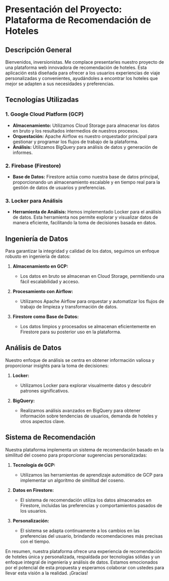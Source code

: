 # Presentación del Proyecto: Plataforma de Recomendación de Hoteles

## Descripción General

Bienvenidos, inversionistas. Me complace presentarles nuestro proyecto de una plataforma web innovadora de recomendación de hoteles. Esta aplicación está diseñada para ofrecer a los usuarios experiencias de viaje personalizadas y convenientes, ayudándoles a encontrar los hoteles que mejor se adapten a sus necesidades y preferencias.

## Tecnologías Utilizadas

### 1. Google Cloud Platform (GCP)

- **Almacenamiento:** Utilizamos Cloud Storage para almacenar los datos en bruto y los resultados intermedios de nuestros procesos.
- **Orquestación:** Apache Airflow es nuestro orquestador principal para gestionar y programar los flujos de trabajo de la plataforma.
- **Análisis:** Utilizamos BigQuery para análisis de datos y generación de informes.

### 2. Firebase (Firestore)

- **Base de Datos:** Firestore actúa como nuestra base de datos principal, proporcionando un almacenamiento escalable y en tiempo real para la gestión de datos de usuarios y preferencias.

### 3. Locker para Análisis

- **Herramienta de Análisis:** Hemos implementado Locker para el análisis de datos. Esta herramienta nos permite explorar y visualizar datos de manera eficiente, facilitando la toma de decisiones basada en datos.

## Ingeniería de Datos

Para garantizar la integridad y calidad de los datos, seguimos un enfoque robusto en ingeniería de datos:

1. **Almacenamiento en GCP:**
   
   - Los datos en bruto se almacenan en Cloud Storage, permitiendo una fácil escalabilidad y acceso.

2. **Procesamiento con Airflow:**
   
   - Utilizamos Apache Airflow para orquestar y automatizar los flujos de trabajo de limpieza y transformación de datos.

3. **Firestore como Base de Datos:**
   
   - Los datos limpios y procesados se almacenan eficientemente en Firestore para su posterior uso en la plataforma.

## Análisis de Datos

Nuestro enfoque de análisis se centra en obtener información valiosa y proporcionar insights para la toma de decisiones:

1. **Locker:**
   
   - Utilizamos Locker para explorar visualmente datos y descubrir patrones significativos.

2. **BigQuery:**
   
   - Realizamos análisis avanzados en BigQuery para obtener información sobre tendencias de usuarios, demanda de hoteles y otros aspectos clave.

## Sistema de Recomendación

Nuestra plataforma implementa un sistema de recomendación basado en la similitud del coseno para proporcionar sugerencias personalizadas:

1. **Tecnología de GCP:**
   
   - Utilizamos las herramientas de aprendizaje automático de GCP para implementar un algoritmo de similitud del coseno.

2. **Datos en Firestore:**
   
   - El sistema de recomendación utiliza los datos almacenados en Firestore, incluidas las preferencias y comportamientos pasados de los usuarios.

3. **Personalización:**
   
   - El sistema se adapta continuamente a los cambios en las preferencias del usuario, brindando recomendaciones más precisas con el tiempo.

En resumen, nuestra plataforma ofrece una experiencia de recomendación de hoteles única y personalizada, respaldada por tecnologías sólidas y un enfoque integral de ingeniería y análisis de datos. Estamos emocionados por el potencial de esta propuesta y esperamos colaborar con ustedes para llevar esta visión a la realidad. ¡Gracias!
